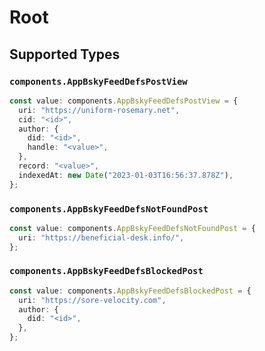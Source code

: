 # Root


## Supported Types

### `components.AppBskyFeedDefsPostView`

```typescript
const value: components.AppBskyFeedDefsPostView = {
  uri: "https://uniform-rosemary.net",
  cid: "<id>",
  author: {
    did: "<id>",
    handle: "<value>",
  },
  record: "<value>",
  indexedAt: new Date("2023-01-03T16:56:37.878Z"),
};
```

### `components.AppBskyFeedDefsNotFoundPost`

```typescript
const value: components.AppBskyFeedDefsNotFoundPost = {
  uri: "https://beneficial-desk.info/",
};
```

### `components.AppBskyFeedDefsBlockedPost`

```typescript
const value: components.AppBskyFeedDefsBlockedPost = {
  uri: "https://sore-velocity.com",
  author: {
    did: "<id>",
  },
};
```

